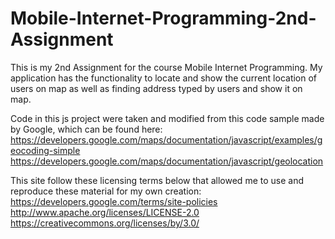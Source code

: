 # Mobile-Internet-Programming-2nd-Assignment

This is my 2nd Assignment for the course Mobile Internet Programming.
My application has the functionality to locate and show the current location of users on map as well as finding address typed by users and show it on map.

Code in this js project were taken and modified from this code sample made by Google,
which can be found here:
https://developers.google.com/maps/documentation/javascript/examples/geocoding-simple
https://developers.google.com/maps/documentation/javascript/geolocation

This site follow these licensing terms below that allowed me to use and reproduce these
material for my own creation:
https://developers.google.com/terms/site-policies 
http://www.apache.org/licenses/LICENSE-2.0 
https://creativecommons.org/licenses/by/3.0/ 
